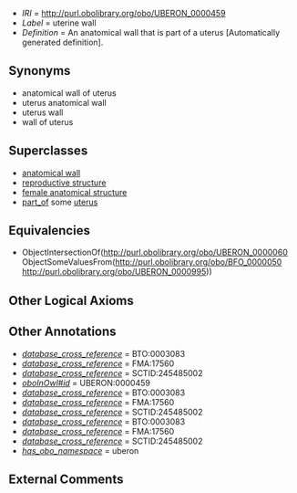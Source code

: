  * *IRI* = http://purl.obolibrary.org/obo/UBERON_0000459
 * *Label* = uterine wall
 * *Definition* = An anatomical wall that is part of a uterus [Automatically generated definition].

## Synonyms

 * anatomical wall of uterus
 * uterus anatomical wall
 * uterus wall
 * wall of uterus

## Superclasses

 * [anatomical wall](../../UBERON/60/UBERON_0000060.md)
 * [reproductive structure](../../UBERON/56/UBERON_0005156.md)
 * [female anatomical structure](../../UBERON/04/UBERON_0014404.md)
 * [part_of](../../BFO/50/BFO_0000050.md) some [uterus](../../UBERON/95/UBERON_0000995.md)

## Equivalencies

 * ObjectIntersectionOf(<http://purl.obolibrary.org/obo/UBERON_0000060> ObjectSomeValuesFrom(<http://purl.obolibrary.org/obo/BFO_0000050> <http://purl.obolibrary.org/obo/UBERON_0000995>))

## Other Logical Axioms


## Other Annotations

 * *[database_cross_reference](../../ef/oboInOwl#hasDbXref.md)* = BTO:0003083
 * *[database_cross_reference](../../ef/oboInOwl#hasDbXref.md)* = FMA:17560
 * *[database_cross_reference](../../ef/oboInOwl#hasDbXref.md)* = SCTID:245485002
 * *[oboInOwl#id](../../id/oboInOwl#id.md)* = UBERON:0000459
 * *[database_cross_reference](../../ef/oboInOwl#hasDbXref.md)* = BTO:0003083
 * *[database_cross_reference](../../ef/oboInOwl#hasDbXref.md)* = FMA:17560
 * *[database_cross_reference](../../ef/oboInOwl#hasDbXref.md)* = SCTID:245485002
 * *[database_cross_reference](../../ef/oboInOwl#hasDbXref.md)* = BTO:0003083
 * *[database_cross_reference](../../ef/oboInOwl#hasDbXref.md)* = FMA:17560
 * *[database_cross_reference](../../ef/oboInOwl#hasDbXref.md)* = SCTID:245485002
 * *[has_obo_namespace](../../ce/oboInOwl#hasOBONamespace.md)* = uberon

## External Comments

